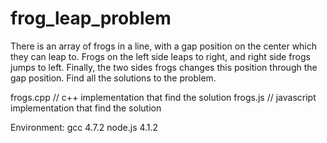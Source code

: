 # frog_leap_problem
There is an array of frogs in a line, with a gap position on the center which they can leap to. 
Frogs on the left side leaps to right, and right side frogs jumps to left. 
Finally, the two sides frogs changes this position through the gap position. Find all the solutions to the problem.

frogs.cpp // c++ implementation that find the solution
frogs.js  // javascript implementation that find the solution

Environment:
gcc 4.7.2
node.js 4.1.2
